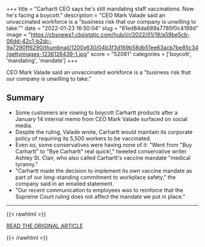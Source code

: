 +++
title = "Carhartt CEO says he's still mandating staff vaccinations. Now he's facing a boycott."
description = "CEO Mark Valade said an unvaccinated workforce is a \"business risk that our company is unwilling to take.\""
date = "2022-01-23 16:50:04"
slug = "61ed84da689a7785f0c4199d"
image = "https://cbsnews1.cbsistatic.com/hub/i/r/2022/01/19/a59be5cb-06dd-42c1-b2dc-9a7290ff6290/thumbnail/1200x630/04b3f3d169b58db51ee63acb7be85c34/gettyimages-1236126439-1.jpg"
score = "52081"
categories = ['boycott', 'mandating', 'mandate']
+++

CEO Mark Valade said an unvaccinated workforce is a \"business risk that our company is unwilling to take.\"

## Summary

- Some customers are vowing to boycott Carhartt products after a January 14 internal memo from CEO Mark Valade surfaced on social media.
- Despite the ruling, Valade wrote, Carhartt would maintain its corporate policy of requiring its 5,500 workers to be vaccinated.
- Even so, some conservatives were having none of it: "Went from "Buy Carhartt" to "Bye Carhartt" real quick!," tweeted conservative writer Ashley St. Clair, who also called Carhartt's vaccine mandate "medical tyranny."
- "Carhartt made the decision to implement its own vaccine mandate as part of our long-standing commitment to workplace safety," the company said in an emailed statement.
- "Our recent communication to employees was to reinforce that the Supreme Court ruling does not affect the mandate we put in place."

---

{{< rawhtml >}}
  <p class="article-category">
    <a target="_blank" href="https://www.cbsnews.com/news/carhartt-covid-vaccine-mandate-boycott-ceo-mark-valade/">READ THE ORIGINAL ARTICLE</a>
  </p>
{{< /rawhtml >}}
